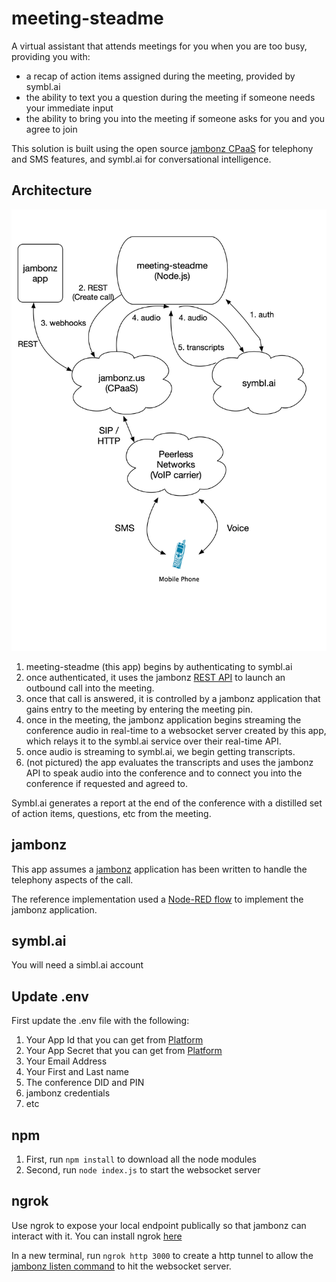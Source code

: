 # meeting-steadme

A virtual assistant that attends meetings for you when you are too busy, providing you with:

- a recap of action items assigned during the meeting, provided by symbl.ai
- the ability to text you a question during the meeting if someone needs your immediate input
- the ability to bring you into the meeting if someone asks for you and you agree to join

This solution is built using the open source [jambonz CPaaS](https://docs.jambonz.org) for telephony and SMS features, and symbl.ai for conversational intelligence.

## Architecture
![pic](/meeting-steadme.png)

1. meeting-steadme (this app) begins by authenticating to symbl.ai
2. once authenticated, it uses the jambonz [REST API](https://docs.jambonz.org/rest/) to launch an outbound call into the meeting.
3. once that call is answered, it is controlled by a jambonz application that gains entry to the meeting by entering the meeting pin.
4. once in the meeting, the jambonz application begins streaming the conference audio in real-time to a websocket server created by this app, which relays it to the symbl.ai service over their real-time API.
5. once audio is streaming to symbl.ai, we begin getting transcripts.
6. (not pictured) the app evaluates the transcripts and uses the jambonz API to speak audio into the conference and to connect you into the conference if requested and agreed to.

Symbl.ai generates a report at the end of the conference with a distilled set of action items, questions, etc from the meeting.

## jambonz

This app assumes a [jambonz](https://docs.jambonz.org) application has been written to handle the telephony aspects of the call.

The reference implementation used a [Node-RED flow](/jambonz-node-red-flow.json) to implement the jambonz application.

## symbl.ai
You will need a simbl.ai account

## Update .env

First update the .env file with the following:
1. Your App Id that you can get from [Platform](https://platform.symbl.ai)
2. Your App Secret that you can get from [Platform](https://platform.symbl.ai)
3. Your Email Address
4. Your First and Last name
5. The conference DID and PIN
6. jambonz credentials
7. etc

## npm

1. First, run `npm install` to download all the node modules
2. Second, run `node index.js` to start the websocket server

## ngrok

Use ngrok to expose your local endpoint publically so that jambonz can interact with it. You can install ngrok [here](https://ngrok.com/download)

In a new terminal, run `ngrok http 3000` to create a http tunnel to allow the [jambonz listen command](https://docs.jambonz.org/jambonz/#listen) to hit the websocket server. 
